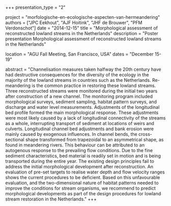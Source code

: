 +++
presentation_type = "2"

project = "morfologische-en-ecologische-aspecten-van-hermeandering"
authors = ["JPC Eekhout", "AJF Hoitink", "JHF de Brouwer", "PFM Verdonschot"]
date = "2014-12-15"
title = "Morphological assessment of reconstructed lowland streams in the Netherlands"
description = "Poster presentation Morphological assessment of reconstructed lowland streams in the Netherlands"

location = "AGU Fall Meeting, San Francisco, USA"
dates = "December 15-19"

abstract = "Channelisation measures taken halfway the 20th century have had destructive consequences for the diversity of the ecology in the majority of the lowland streams in countries such as the Netherlands. Re-meandering is the common practice in restoring these lowland streams. Three reconstructed streams were monitored during the initial two years after construction of a new channel. The monitoring program included morphological surveys, sediment sampling, habitat pattern surveys, and discharge and water level measurements. Adjustments of the longitudinal bed profile formed the main morphological response. These adjustments were most likely caused by a lack of longitudinal connectivity of the streams as a whole, interrupting transport of sediment at locations of weirs and culverts. Longitudinal channel bed adjustments and bank erosion were mainly caused by exogenous influences. In channel bends, the cross-sectional shape transformed from trapezoidal to an asymmetrical shape, as found in meandering rivers. This behaviour can be attributed to an autogenous response to the prevailing flow conditions. Due to the fine sediment characteristics, bed material is readily set in motion and is being transported during the entire year. The existing design principles fail to address the initial morphological development after reconstruction. An evaluation of pre-set targets to realise water depth and flow velocity ranges shows the current procedures to be deficient. Based on this unfavourable evaluation, and the two-dimensional nature of habitat patterns needed to improve the conditions for stream organisms, we recommend to predict morphological developments as part of the design procedures for lowland stream restoration in the Netherlands."
+++